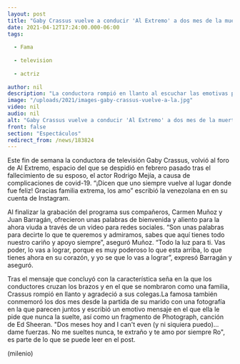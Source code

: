 ```yaml
---
layout: post
title: "Gaby Crassus vuelve a conducir 'Al Extremo' a dos mes de la muerte de su esposo"
date: 2021-04-12T17:24:00.000-06:00
tags:
  
  - Fama
  
  - television
  
  - actriz
  
author: nil
description: "La conductora rompió en llanto al escuchar las emotivas palabras de bienvenida que sus compañeros, Carmen Muñoz y Juan Barragán, le ofrecieron. "
image: "/uploads/2021/images-gaby-crassus-vuelve-a-la.jpg"
video: nil
audio: nil
alt: "Gaby Crassus vuelve a conducir 'Al Extremo' a dos mes de la muerte de su esposo"
front: false
section: "Espectáculos"
redirect_from: /news/183824
---
```


Este fin de semana la conductora de televisión Gaby Crassus, volvió al foro de Al Extremo, espacio del que se despidió en febrero pasado tras el fallecimiento de su esposo, el actor Rodrigo Mejía, a causa de complicaciones de covid-19. “¡Dicen que uno siempre vuelve al lugar donde fue feliz! Gracias familia extrema, los amo” escribió la venezolana en en su cuenta de Instagram. 

Al finalizar la grabación del programa sus compañeros, Carmen Muñoz y Juan Barragán, ofrecieron unas palabras de bienvenida y aliento para la ahora viuda a través de un video para redes sociales. “Son unas palabras para decirte lo que te queremos y admiramos, sabes que aquí tienes todo nuestro cariño y apoyo siempre”, aseguró Muñoz. “Todo la luz para ti. Vas poder, lo vas a lograr, porque es muy poderoso lo que esta arriba, lo que tienes ahora en su corazón, y yo se que lo vas a lograr”, expresó Barragán y aseguró.

Tras el mensaje que concluyó con la característica seña en la que los conductores cruzan los brazos y en el que se nombraron como una familia, Crassus rompió en llanto y agradeció a sus colegas.​La famosa también conmemoró los dos mes desde la partida de su marido con una fotografía en la que parecen juntos y escribió un emotivo mensaje en el que ella le pide que nunca la suelte, así como un fragmento de Photograph, canción de Ed Sheeran. "Dos meses hoy and I can't even (y ni siquiera puedo)... dame fuerzas. No me sueltes nunca, te extraño y te amo por siempre Ro", es parte de lo que se puede leer en el post.  

(milenio)
